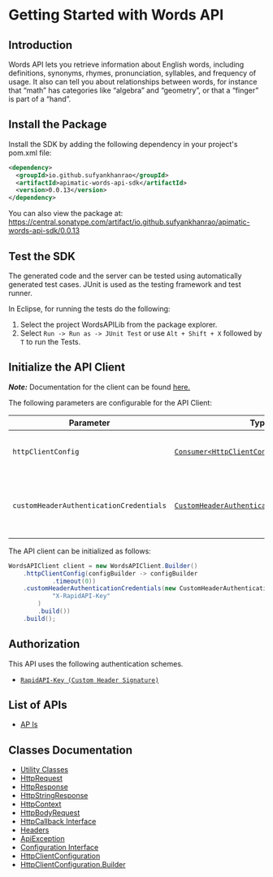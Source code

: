 
# Getting Started with Words API

## Introduction

Words API lets you retrieve information about English words, including definitions, synonyms, rhymes, pronunciation, syllables, and frequency of usage. It also can tell you about relationships between words, for instance that “math” has categories like “algebra” and “geometry”, or that a “finger” is part of a “hand”.

## Install the Package

Install the SDK by adding the following dependency in your project's pom.xml file:

```xml
<dependency>
  <groupId>io.github.sufyankhanrao</groupId>
  <artifactId>apimatic-words-api-sdk</artifactId>
  <version>0.0.13</version>
</dependency>
```

You can also view the package at:
https://central.sonatype.com/artifact/io.github.sufyankhanrao/apimatic-words-api-sdk/0.0.13

## Test the SDK

The generated code and the server can be tested using automatically generated test cases.
JUnit is used as the testing framework and test runner.

In Eclipse, for running the tests do the following:

1. Select the project WordsAPILib from the package explorer.
2. Select `Run -> Run as -> JUnit Test` or use `Alt + Shift + X` followed by `T` to run the Tests.

## Initialize the API Client

**_Note:_** Documentation for the client can be found [here.](https://www.github.com/sufyankhanrao/apimatic-words-api-java-sdk/tree/0.0.13/doc/client.md)

The following parameters are configurable for the API Client:

| Parameter | Type | Description |
|  --- | --- | --- |
| `httpClientConfig` | [`Consumer<HttpClientConfiguration.Builder>`](https://www.github.com/sufyankhanrao/apimatic-words-api-java-sdk/tree/0.0.13/doc/http-client-configuration-builder.md) | Set up Http Client Configuration instance. |
| `customHeaderAuthenticationCredentials` | [`CustomHeaderAuthenticationCredentials`](https://www.github.com/sufyankhanrao/apimatic-words-api-java-sdk/tree/0.0.13/doc/$a/https://www.github.com/sufyankhanrao/apimatic-words-api-java-sdk/tree/0.0.13/custom-header-signature.md) | The Credentials Setter for Custom Header Signature |

The API client can be initialized as follows:

```java
WordsAPIClient client = new WordsAPIClient.Builder()
    .httpClientConfig(configBuilder -> configBuilder
            .timeout(0))
    .customHeaderAuthenticationCredentials(new CustomHeaderAuthenticationModel.Builder(
            "X-RapidAPI-Key"
        )
        .build())
    .build();
```

## Authorization

This API uses the following authentication schemes.

* [`RapidAPI-Key (Custom Header Signature)`](https://www.github.com/sufyankhanrao/apimatic-words-api-java-sdk/tree/0.0.13/doc/$a/https://www.github.com/sufyankhanrao/apimatic-words-api-java-sdk/tree/0.0.13/custom-header-signature.md)

## List of APIs

* [AP Is](https://www.github.com/sufyankhanrao/apimatic-words-api-java-sdk/tree/0.0.13/doc/controllers/ap-is.md)

## Classes Documentation

* [Utility Classes](https://www.github.com/sufyankhanrao/apimatic-words-api-java-sdk/tree/0.0.13/doc/utility-classes.md)
* [HttpRequest](https://www.github.com/sufyankhanrao/apimatic-words-api-java-sdk/tree/0.0.13/doc/http-request.md)
* [HttpResponse](https://www.github.com/sufyankhanrao/apimatic-words-api-java-sdk/tree/0.0.13/doc/http-response.md)
* [HttpStringResponse](https://www.github.com/sufyankhanrao/apimatic-words-api-java-sdk/tree/0.0.13/doc/http-string-response.md)
* [HttpContext](https://www.github.com/sufyankhanrao/apimatic-words-api-java-sdk/tree/0.0.13/doc/http-context.md)
* [HttpBodyRequest](https://www.github.com/sufyankhanrao/apimatic-words-api-java-sdk/tree/0.0.13/doc/http-body-request.md)
* [HttpCallback Interface](https://www.github.com/sufyankhanrao/apimatic-words-api-java-sdk/tree/0.0.13/doc/http-callback-interface.md)
* [Headers](https://www.github.com/sufyankhanrao/apimatic-words-api-java-sdk/tree/0.0.13/doc/headers.md)
* [ApiException](https://www.github.com/sufyankhanrao/apimatic-words-api-java-sdk/tree/0.0.13/doc/api-exception.md)
* [Configuration Interface](https://www.github.com/sufyankhanrao/apimatic-words-api-java-sdk/tree/0.0.13/doc/configuration-interface.md)
* [HttpClientConfiguration](https://www.github.com/sufyankhanrao/apimatic-words-api-java-sdk/tree/0.0.13/doc/http-client-configuration.md)
* [HttpClientConfiguration.Builder](https://www.github.com/sufyankhanrao/apimatic-words-api-java-sdk/tree/0.0.13/doc/http-client-configuration-builder.md)

